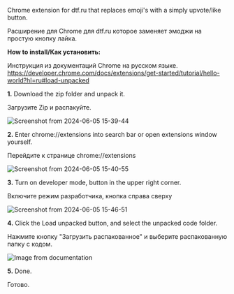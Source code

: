 Chrome extension for dtf.ru that replaces emoji's with a simply upvote/like button.

Расширение для Chrome для dtf.ru которое заменяет эмоджи на простую кнопку лайка. 

**How to install/Как установить:**

Инструкция из документаций Chrome на русском языке. https://developer.chrome.com/docs/extensions/get-started/tutorial/hello-world?hl=ru#load-unpacked

**1.** Download the zip folder and unpack it.

Загрузите Zip и распакуйте.

![Screenshot from 2024-06-05 15-39-44](https://github.com/UtebayPi/dtf-extension/assets/25480810/c50978cd-dad9-4d17-8e36-212acd6d044d)

**2.** Enter chrome://extensions into search bar or open extensions window yourself.

Перейдите к странице chrome://extensions

![Screenshot from 2024-06-05 15-40-55](https://github.com/UtebayPi/dtf-extension/assets/25480810/6b7e0aaf-5f92-4283-bbe0-a3cbea0add40)

**3.** Turn on developer mode, button in the upper right corner.

Включите режим разработчика, кнопка справа сверху

![Screenshot from 2024-06-05 15-46-51](https://github.com/UtebayPi/dtf-extension/assets/25480810/f0202167-a6b7-4512-89b4-4785cedd01a9)

  
**4.** Click the Load unpacked button, and select the unpacked code folder.

Нажмите кнопку "Загрузить распакованное" и выберите распакованную папку с кодом.

![Image from documentation](https://developer.chrome.com/static/docs/extensions/get-started/tutorial/hello-world/image/extensions-page-e0d64d89a6acf_856.png?hl=ru)

**5.** Done.

Готово.
